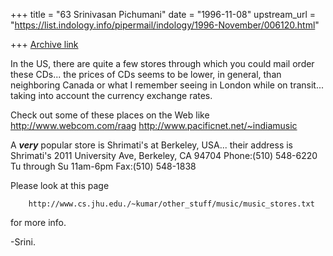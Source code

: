 +++
title = "63 Srinivasan Pichumani"
date = "1996-11-08"
upstream_url = "https://list.indology.info/pipermail/indology/1996-November/006120.html"

+++
[Archive link](https://list.indology.info/pipermail/indology/1996-November/006120.html)

In the US, there are quite a few stores through which
you could mail order these CDs... the prices of CDs
seems to be lower, in general, than neighboring Canada
or what I remember seeing in London while on transit... 
taking into account the currency exchange rates.  

Check out some of these places on the Web like
        http://www.webcom.com/raag
	http://www.pacificnet.net/~indiamusic

A ***very*** popular store is Shrimati's at Berkeley, 
USA... their address is
	Shrimati's
	2011 University Ave, Berkeley, CA 94704
	Phone:(510) 548-6220 Tu through Su 11am-6pm
	Fax:(510) 548-1838

Please look at this page

        http://www.cs.jhu.edu./~kumar/other_stuff/music/music_stores.txt

for more info.

-Srini.




